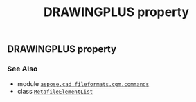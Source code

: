 ﻿---
title: DRAWINGPLUS property
second_title: Aspose.CAD for Python via .NET API References
description: 
type: docs
weight: 60
url: /python-net/aspose.cad.fileformats.cgm.commands/metafileelementlist/drawingplus/
is_root: false
---

## DRAWINGPLUS property


### See Also
* module [`aspose.cad.fileformats.cgm.commands`](../../)
* class [`MetafileElementList`](/cad/python-net/aspose.cad.fileformats.cgm.commands/metafileelementlist)
